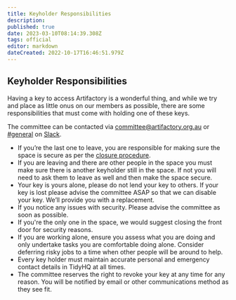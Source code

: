 ```yaml
---
title: Keyholder Responsibilities
description: 
published: true
date: 2023-03-10T08:14:39.308Z
tags: official
editor: markdown
dateCreated: 2022-10-17T16:46:51.979Z
---
```


## Keyholder Responsibilities

Having a key to access Artifactory is a wonderful thing, and while we try and place as little onus on our members as possible, there are some responsibilities that must come with holding one of these keys.

The committee can be contacted via committee@artifactory.org.au or [\#general](slack://channel?team=T0LQE2JNR&id=C0LQBEQ2Y) on [Slack](https://space.artifactory.org.au/slack).

-   If you’re the last one to leave, you are responsible for making sure the space is secure as per the [closure procedure](/docs/committee/lockup).
-   If you are leaving and there are other people in the space you must make sure there is another keyholder still in the space. If not you will need to ask them to leave as well and then make the space secure.
-   Your key is yours alone, please do not lend your key to others. If your key is lost please advise the committee ASAP so that we can disable your key. We’ll provide you with a replacement.
-   If you notice any issues with security. Please advise the committee as soon as possible.
-   If you're the only one in the space, we would suggest closing the front door for security reasons.
-   If you are working alone, ensure you assess what you are doing and only undertake tasks you are comfortable doing alone. Consider deferring risky jobs to a time when other people will be around to help.
-   Every key holder must maintain accurate personal and emergency contact details in TidyHQ at all times.
-   The committee reserves the right to revoke your key at any time for any reason. You will be notified by email or other communications method as they see fit.
